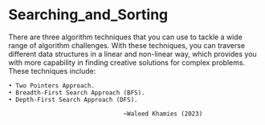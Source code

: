 # Searching_and_Sorting

There are three algorithm techniques that you can use to tackle a wide range
of algorithm challenges. With these techniques, you can traverse different
data structures in a linear and non-linear way, which provides you with
more capability in finding creative solutions for complex problems. These
techniques include:

    • Two Pointers Approach.
    • Breadth-First Search Approach (BFS).
    • Depth-First Search Approach (DFS).

                                    ~Waleed Khamies (2023)
